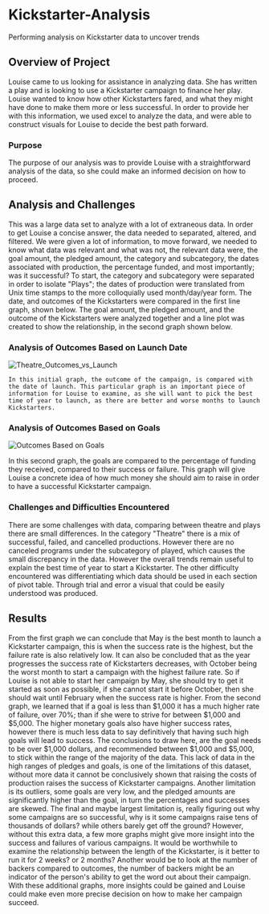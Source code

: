 # Kickstarter-Analysis
Performing analysis on Kickstarter data to uncover trends

## Overview of Project
  Louise came to us looking for assistance in analyzing data. She has written a play and is looking to use a Kickstarter campaign to finance her play. Louise wanted to know how other Kickstarters fared, and what they might have done to make them more or less successful. In order to provide her with this information, we used excel to analyze the data, and were able to construct visuals for Louise to decide the best path forward. 
  
### Purpose
  The purpose of our analysis was to provide Louise with a straightforward analysis of the data, so she could make an informed decision on how to proceed. 

## Analysis and Challenges
  This was a large data set to analyze with a lot of extraneous data. In order to get Louise a concise answer, the data needed to separated, altered, and filtered. We were given a lot of information, to move forward, we needed to know what data was relevant and what was not, the relevant data were, the goal amount, the pledged amount, the category and subcategory, the dates associated with production, the percentage funded, and most importantly; was it successful? To start, the category and subcategory were separated in order to isolate "Plays"; the dates of production were translated from Unix time stamps to the more colloquially used month/day/year form. The date, and outcomes of the Kickstarters were compared in the first line graph, shown below. The goal amount, the pledged amount, and the outcome of the Kickstarters were analyzed together and a line plot was created to show the relationship, in the second graph shown below. 
    
### Analysis of Outcomes Based on Launch Date
  ![Theatre_Outcomes_vs_Launch](https://user-images.githubusercontent.com/106715300/174501191-b4fa58d6-de5f-4119-b0a1-a6a15fe1273d.png)
  
    In this initial graph, the outcome of the campaign, is compared with the date of launch. This particular graph is an important piece of information for Louise to examine, as she will want to pick the best time of year to launch, as there are better and worse months to launch Kickstarters. 

### Analysis of Outcomes Based on Goals
  ![Outcomes Based on Goals](https://user-images.githubusercontent.com/106715300/188335666-eb8c390f-b00c-4219-9b6f-f495b489044e.png)

  In this second graph, the goals are compared to the percentage of funding they received, compared to their success or failure. This graph will give Louise a concrete idea of how much money she should aim to raise in order to have a successful Kickstarter campaign. 
### Challenges and Difficulties Encountered
  There are some challenges with data, comparing between theatre and plays there are small differences. In the category "Theatre" there is a mix of successful, failed, and cancelled productions. However there are no canceled programs under the subcategory of played, which causes the small discrepancy in the data. However the overall trends remain useful to explain the best time of year to start a Kickstarter. The other difficulty encountered was differentiating which data should be used in each section of pivot table. Through trial and error a visual that could be easily understood was produced. 
## Results
  From the first graph we can conclude that May is the best month to launch a Kickstarter campaign, this is when the success rate is the highest, but the failure rate is also relatively low. It can also be concluded that as the year progresses the success rate of Kickstarters decreases, with October being the worst month to start a campaign with the highest failure rate. So if Louise is not able to start her campaign by May, she should try to get it started as soon as possible, if she cannot start it before October, then she should wait until February when the success rate is higher. 
     From the second graph, we learned that if a goal is less than $1,000 it has a much higher rate of failure, over 70%; than if she were to strive for between $1,000 and $5,000. The higher monetary goals also have higher success rates, however there is much less data to say definitively that having such high goals will lead to success. The conclusions to draw here, are the goal needs to be over $1,000 dollars, and recommended between $1,000 and $5,000, to stick within the range of the majority of the data. 
      This lack of data in the high ranges of pledges and goals, is one of the limitations of this dataset, without more data it cannot be conclusively shown that raising the costs of production raises the success of Kickstarter campaigns. Another limitation is its outliers, some goals are very low, and the pledged amounts are significantly higher than the goal, in turn the percentages and successes are skewed. The final and maybe largest limitation is, really figuring out why some campaigns are so successful, why is it some campaigns raise tens of thousands of dollars? while others barely get off the ground?
      However, without this extra data, a few more graphs might give more insight into the success and failures of various campaigns. It would be worthwhile to examine the relationship between the length of the Kickstarter, is it better to run it for 2 weeks? or 2 months? Another would be to look at the number of backers compared to outcomes, the number of backers might be an indicator of the person's ability to get the word out about their campaign. With these additional graphs, more insights could be gained and Louise could make even more precise decision on how to make her campaign succeed.
